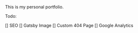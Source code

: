 This is my personal portfolio.

Todo:

[] SEO
[] Gatsby Image
[] Custom 404 Page
[] Google Analytics
